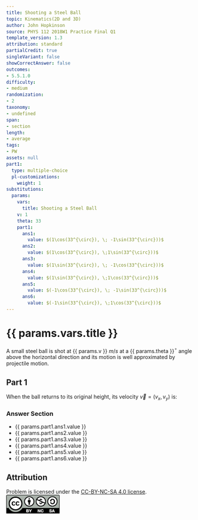 ```yaml
---
title: Shooting a Steel Ball
topic: Kinematics(2D and 3D)
author: John Hopkinson
source: PHYS 112 2018W1 Practice Final Q1
template_version: 1.3
attribution: standard
partialCredit: true
singleVariant: false
showCorrectAnswer: false
outcomes:
- 5.5.1.0
difficulty:
- medium
randomization:
- 2
taxonomy:
- undefined
span:
- section
length:
- average
tags:
- PW
assets: null
part1:
  type: multiple-choice
  pl-customizations:
    weight: 1
substitutions:
  params:
    vars:
      title: Shooting a Steel Ball
    v: 1
    theta: 33
    part1:
      ans1:
        value: $(1\cos(33^{\circ}), \; -1\sin(33^{\circ}))$
      ans2:
        value: $(1\cos(33^{\circ}), \;1\sin(33^{\circ}))$
      ans3:
        value: $(1\sin(33^{\circ}), \; -1\cos(33^{\circ}))$
      ans4:
        value: $(1\sin(33^{\circ}), \;1\cos(33^{\circ}))$
      ans5:
        value: $(-1\cos(33^{\circ}), \; -1\sin(33^{\circ}))$
      ans6:
        value: $(-1\sin(33^{\circ}), \;1\cos(33^{\circ}))$
---
```

# {{ params.vars.title }}
A small steel ball is shot at {{ params.v }} $m/s$ at a {{ params.theta }}$^{\circ}$ angle above the horizontal direction and its motion is well approximated by projectile motion.

## Part 1

When the ball returns to its original height, its velocity $\overrightarrow{v} = (v_x, v_y)$ is:

### Answer Section

- {{ params.part1.ans1.value }}
- {{ params.part1.ans2.value }}
- {{ params.part1.ans3.value }}
- {{ params.part1.ans4.value }}
- {{ params.part1.ans5.value }}
- {{ params.part1.ans6.value }}

## Attribution

Problem is licensed under the [CC-BY-NC-SA 4.0 license](https://creativecommons.org/licenses/by-nc-sa/4.0/).<br> ![The Creative Commons 4.0 license requiring attribution-BY, non-commercial-NC, and share-alike-SA license.](https://raw.githubusercontent.com/firasm/bits/master/by-nc-sa.png)